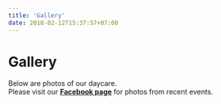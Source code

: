 ```yaml
---
title: 'Gallery'
date: 2018-02-12T15:37:57+07:00
---
```


# Gallery

Below are photos of our daycare.<br>
Please visit our **[Facebook page](https://www.facebook.com/daycare.kensington/)** for photos from recent events.